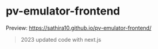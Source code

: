 # pv-emulator-frontend
Preview: https://sathira10.github.io/pv-emulator-frontend/

> 2023 updated code with next.js